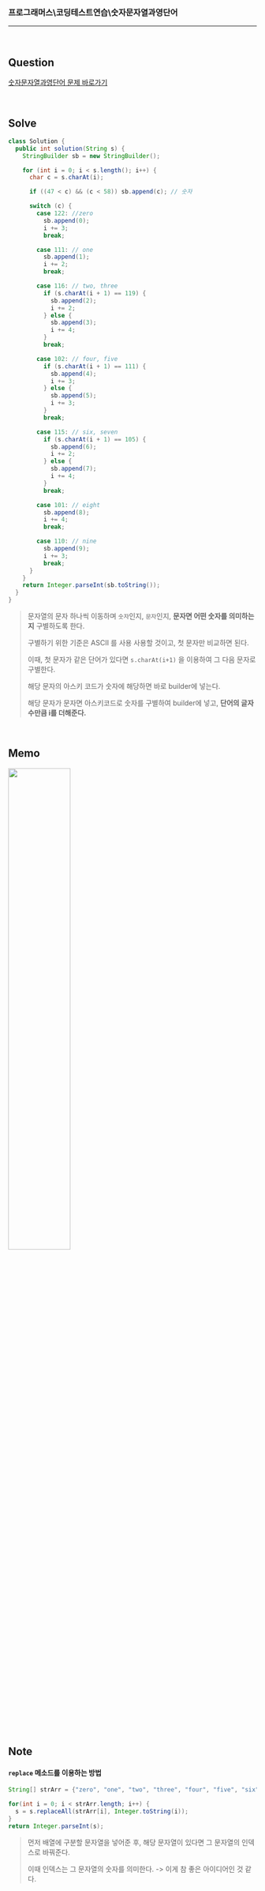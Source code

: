 ### 프로그래머스\코딩테스트연습\숫자문자열과영단어

---

<br/>

## Question

[숫자문자열과영단어 문제 바로가기](https://school.programmers.co.kr/learn/courses/30/lessons/81301)

<br/>

## Solve

```java
class Solution {
  public int solution(String s) {
    StringBuilder sb = new StringBuilder();

    for (int i = 0; i < s.length(); i++) {
      char c = s.charAt(i);

      if ((47 < c) && (c < 58)) sb.append(c); // 숫자

      switch (c) {
        case 122: //zero
          sb.append(0);
          i += 3;
          break;

        case 111: // one
          sb.append(1);
          i += 2;
          break;

        case 116: // two, three
          if (s.charAt(i + 1) == 119) {
            sb.append(2);
            i += 2;
          } else {
            sb.append(3);
            i += 4;
          }
          break;

        case 102: // four, five
          if (s.charAt(i + 1) == 111) {
            sb.append(4);
            i += 3;
          } else {
            sb.append(5);
            i += 3;
          }
          break;

        case 115: // six, seven
          if (s.charAt(i + 1) == 105) {
            sb.append(6);
            i += 2;
          } else {
            sb.append(7);
            i += 4;
          }
          break;

        case 101: // eight
          sb.append(8);
          i += 4;
          break;

        case 110: // nine
          sb.append(9);
          i += 3;
          break;
      }
    }
    return Integer.parseInt(sb.toString());
  }
}
```

> 문자열의 문자 하나씩 이동하며 `숫자`인지, `문자`인지, **문자면 어떤 숫자를 의미하는지** 구별하도록 한다.
>
> 구별하기 위한 기준은 ASCII 를 사용 사용할 것이고, 첫 문자만 비교하면 된다.
>
> 이때, 첫 문자가 같은 단어가 있다면 `s.charAt(i+1)` 을 이용하여 그 다음 문자로 구별한다.
>
> 해당 문자의 아스키 코드가 숫자에 해당하면 바로 builder에 넣는다.
>
> 해당 문자가 문자면 아스키코드로 숫자를 구별하여 builder에 넣고, **단어의 글자수만큼 i를 더해준다.**

<br/>

## Memo

<img src="https://github.com/JGoo99/CodingTest/assets/126454114/723cf591-184c-4c91-b148-d440a6e95ece" width="50%" height="50%"/>

<br/>

## Note

#### **`replace` 메소드를 이용하는 방법**

```java
String[] strArr = {"zero", "one", "two", "three", "four", "five", "six", "seven", "eight", "nine"};

for(int i = 0; i < strArr.length; i++) {
  s = s.replaceAll(strArr[i], Integer.toString(i));
}
return Integer.parseInt(s);
```

> 먼저 배열에 구분할 문자열을 넣어준 후, 해당 문자열이 있다면 그 문자열의 인덱스로 바꿔준다.
>
> 이때 인덱스는 그 문자열의 숫자를 의미한다. -> 이게 참 좋은 아이디어인 것 같다.
